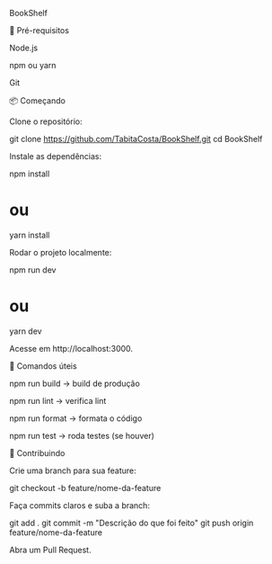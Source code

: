 BookShelf


🚀 Pré-requisitos

Node.js 

npm ou yarn

Git

📦 Começando

Clone o repositório:

git clone https://github.com/TabitaCosta/BookShelf.git
cd BookShelf


Instale as dependências:

npm install
# ou
yarn install


Rodar o projeto localmente:

npm run dev
# ou
yarn dev


Acesse em http://localhost:3000.

🔧 Comandos úteis

npm run build → build de produção

npm run lint → verifica lint

npm run format → formata o código

npm run test → roda testes (se houver)

🤝 Contribuindo

Crie uma branch para sua feature:

git checkout -b feature/nome-da-feature


Faça commits claros e suba a branch:

git add .
git commit -m "Descrição do que foi feito"
git push origin feature/nome-da-feature


Abra um Pull Request.
